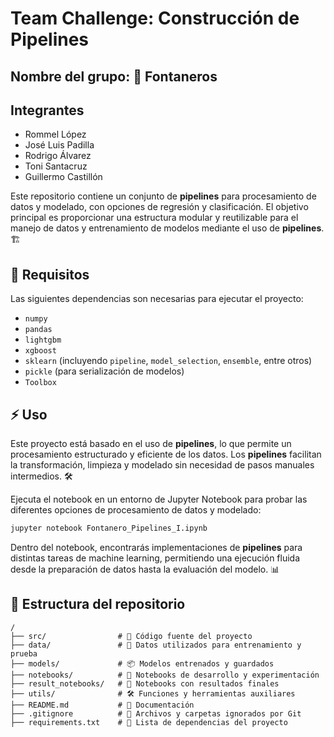 # Team Challenge: Construcción de Pipelines

## Nombre del grupo: 🚰 **Fontaneros**  

## Integrantes  
- Rommel López  
- José Luis Padilla  
- Rodrigo Álvarez  
- Toni Santacruz  
- Guillermo Castillón  

Este repositorio contiene un conjunto de **pipelines** para procesamiento de datos y modelado, con opciones de regresión y clasificación. El objetivo principal es proporcionar una estructura modular y reutilizable para el manejo de datos y entrenamiento de modelos mediante el uso de **pipelines**. 🏗️

## 📌 Requisitos

Las siguientes dependencias son necesarias para ejecutar el proyecto:

- `numpy`
- `pandas`
- `lightgbm`
- `xgboost`
- `sklearn` (incluyendo `pipeline`, `model_selection`, `ensemble`, entre otros)
- `pickle` (para serialización de modelos)
- `Toolbox`

## ⚡ Uso

Este proyecto está basado en el uso de **pipelines**, lo que permite un procesamiento estructurado y eficiente de los datos. Los **pipelines** facilitan la transformación, limpieza y modelado sin necesidad de pasos manuales intermedios. 🛠️

Ejecuta el notebook en un entorno de Jupyter Notebook para probar las diferentes opciones de procesamiento de datos y modelado:

```bash
jupyter notebook Fontanero_Pipelines_I.ipynb
```

Dentro del notebook, encontrarás implementaciones de **pipelines** para distintas tareas de machine learning, permitiendo una ejecución fluida desde la preparación de datos hasta la evaluación del modelo. 📊

## 📂 Estructura del repositorio

```
/
├── src/                # 📂 Código fuente del proyecto
├── data/               # 📁 Datos utilizados para entrenamiento y prueba
├── models/             # 📦 Modelos entrenados y guardados
├── notebooks/          # 📓 Notebooks de desarrollo y experimentación
├── result_notebooks/   # 📑 Notebooks con resultados finales
├── utils/              # 🛠️ Funciones y herramientas auxiliares
├── README.md           # 📖 Documentación
├── .gitignore          # 🚫 Archivos y carpetas ignorados por Git
├── requirements.txt    # 📜 Lista de dependencias del proyecto

